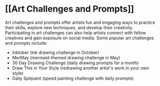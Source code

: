 # [[Art Challenges and Prompts]]

Art challenges and prompts offer artists fun and engaging ways to practice their skills, explore new techniques, and develop their creativity. Participating in art challenges can also help artists connect with fellow creatives and gain exposure on social media. Some popular art challenges and prompts include:

- Inktober (ink drawing challenge in October)
- MerMay (mermaid-themed drawing challenge in May)
- 30 Day Drawing Challenge (daily drawing prompts for a month)
- Draw This in Your Style (redrawing another artist's work in your own style)
- Daily Spitpaint (speed painting challenge with daily prompts)